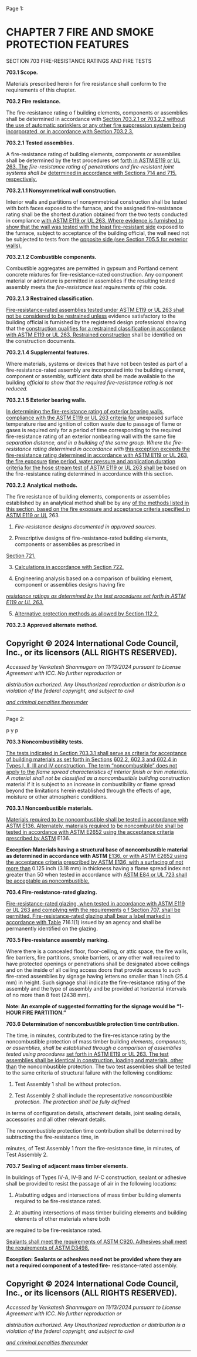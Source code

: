 Page 1:

# CHAPTER 7 FIRE AND SMOKE PROTECTION FEATURES

 SECTION 703
 FIRE-RESISTANCE RATINGS AND FIRE TESTS

**703.1 Scope.**

Materials prescribed herein for fire resistance shall conform to the requirements of this chapter.

**703.2 Fire resistance.**


The fire-resistance rating o f building elements, components or assemblies shall be determined in accordance with
[Section 703.2.1 or 703.2.2 without the use of automatic sprinklers or any other fire suppression system being](http://codes.iccsafe.org/#VACC2021P1_Ch07_Sec703.2.1)
[incorporated, or in accordance with Section 703.2.3.](http://codes.iccsafe.org/#VACC2021P1_Ch07_Sec703.2.3)


**703.2.1** **Tested assemblies.**


A fire-resistance rating of building elements, components or assemblies shall be determined by the test procedures set
[forth in ASTM E119 or UL 263. The](http://codes.iccsafe.org/#VACC2021P1_Ch35_PromASTM_RefStdE119_2018B) _fire-resistance rating of penetrations and fire-resistant joint systems shall be_
[determined in accordance with Sections 714 and 715, respectively.](http://codes.iccsafe.org/#VACC2021P1_Ch07_Sec714)


**703.2.1.1 Nonsymmetrical wall construction.**


Interior walls and partitions of nonsymmetrical construction shall be tested with both faces exposed to the furnace, and
the assigned fire-resistance rating shall be the shortest duration obtained from the two tests conducted in compliance
[with ASTM E119 or UL 263. Where evidence is furnished to show that the wall was tested with the least fire-resistant side](http://codes.iccsafe.org/#VACC2021P1_Ch35_PromASTM_RefStdE119_2018B)
exposed to the furnace, subject to acceptance of the building official, the wall need not be subjected to tests from the
[opposite side (see Section 705.5 for exterior walls).](http://codes.iccsafe.org/#VACC2021P1_Ch07_Sec705.5)


**703.2.1.2 Combustible components.**


Combustible aggregates are permitted in gypsum and Portland cement concrete mixtures for fire-resistance-rated
construction. Any component material or admixture is permitted in assemblies if the resulting tested assembly meets the
_fire-resistance test requirements of this code._


**703.2.1.3 Restrained classification.**


[Fire-resistance-rated assemblies tested under ASTM E119 or UL 263 shall not be considered to be restrained unless](http://codes.iccsafe.org/#VACC2021P1_Ch35_PromASTM_RefStdE119_2018B)
evidence satisfactory to the building official is furnished by the registered design professional showing that the
[construction qualifies for a restrained classification in accordance with ASTM E119 or UL 263. Restrained construction](http://codes.iccsafe.org/#VACC2021P1_Ch35_PromASTM_RefStdE119_2018B)
shall be identified on the construction documents.

**703.2.1.4 Supplemental features.**

Where materials, systems or devices that have not been tested as part of a fire-resistance-rated assembly are
incorporated into the building element, component or assembly, sufficient data shall be made available to the building
_official to show that the required fire-resistance rating is not reduced._

**703.2.1.5 Exterior bearing walls.**

[In determining the fire-resistance rating of exterior bearing walls, compliance with the ASTM E119 or UL 263 criteria for](http://codes.iccsafe.org/#VACC2021P1_Ch35_PromASTM_RefStdE119_2018B)
unexposed surface temperature rise and ignition of cotton waste due to passage of flame or gases is required only for a
period of time corresponding to the required fire-resistance rating of an exterior nonbearing wall with the same fire
_separation distance, and in a building of the same group. Where the fire-resistance rating determined in accordance with_
[this exception exceeds the fire-resistance rating determined in accordance with ASTM E119 or UL 263, the fire exposure](http://codes.iccsafe.org/#VACC2021P1_Ch35_PromASTM_RefStdE119_2018B)
[time period, water pressure and application duration criteria for the hose stream test of ASTM E119 or UL 263 shall be](http://codes.iccsafe.org/#VACC2021P1_Ch35_PromASTM_RefStdE119_2018B)
based on the fire-resistance rating determined in accordance with this section.


**703.2.2** **Analytical methods.**


The fire resistance of building elements, components or assemblies established by an analytical method shall be by any
[of the methods listed in this section, based on the fire exposure and acceptance criteria specified in ASTM E119 or UL](http://codes.iccsafe.org/#VACC2021P1_Ch35_PromASTM_RefStdE119_2018B)
263.


1. _Fire-resistance designs documented in approved sources._


2. Prescriptive designs of fire-resistance-rated building elements, components or assemblies as prescribed in


[Section 721.](http://codes.iccsafe.org/#VACC2021P1_Ch07_Sec721)

3. [Calculations in accordance with Section 722.](http://codes.iccsafe.org/#VACC2021P1_Ch07_Sec722)


4. Engineering analysis based on a comparison of building element, component or assemblies designs having fire

_[resistance ratings as determined by the test procedures set forth in ASTM E119 or UL 263.](http://codes.iccsafe.org/#VACC2021P1_Ch35_PromASTM_RefStdE119_2018B)_

5. [Alternative protection methods as allowed by Section 112.2.](http://codes.iccsafe.org/#VACC2021P1_Ch01_Sec112.2)

**703.2.3** **Approved alternate method.**


## Copyright © 2024 International Code Council, Inc., or its licensors (ALL RIGHTS RESERVED).

_Accessed by Venkatesh Shanmugam on 11/13/2024 pursuant to License Agreement with ICC. No further reproduction or_

_distribution authorized. Any Unauthorized reproduction or distribution is a violation of the federal copyright, and subject to civil_

_[and criminal penalties thereunder](http://codes.iccsafe.org/content/VACC2021P1/chapter-7-fire-and-smoke-protection-features#VACC2021P1_Ch07_Sec703)_


-----



Page 2:

p y p

**703.3 Noncombustibility tests.**


[The tests indicated in Section 703.3.1 shall serve as criteria for acceptance of building materials as set forth in Sections](http://codes.iccsafe.org/#VACC2021P1_Ch07_Sec703.3.1)
[602.2, 602.3 and 602.4 in Types I, II, III and IV construction. The term “noncombustible” does not apply to the](http://codes.iccsafe.org/#VACC2021P1_Ch06_Sec602.3) _flame_
_spread characteristics of interior finish or trim materials. A material shall not be classified as a noncombustible building_
construction material if it is subject to an increase in combustibility or flame spread beyond the limitations herein
established through the effects of age, moisture or other atmospheric conditions.


**703.3.1 Noncombustible materials.**


[Materials required to be noncombustible shall be tested in accordance with ASTM E136. Alternately, materials required to](http://codes.iccsafe.org/#VACC2021P1_Ch35_PromASTM_RefStdE136_2019)
[be noncombustible shall be tested in accordance with ASTM E2652 using the acceptance criteria prescribed by ASTM](http://codes.iccsafe.org/#VACC2021P1_Ch35_PromASTM_RefStdE2652_16)
E136.

**Exception:Materials having a structural base of noncombustible material as determined in accordance with ASTM**
[E136, or with ASTM E2652 using the acceptance criteria prescribed by ASTM E136, with a surfacing of not more than](http://codes.iccsafe.org/#VACC2021P1_Ch35_PromASTM_RefStdE2652_16)
0.125 inch (3.18 mm) in thickness having a flame spread index not greater than 50 when tested in accordance with
[ASTM E84 or UL 723 shall be acceptable as noncombustible.](http://codes.iccsafe.org/#VACC2021P1_Ch35_PromASTM_RefStdE84_2018B)


**703.4 Fire-resistance-rated glazing.**


[Fire-resistance-rated glazing, when tested in accordance with ASTM E119 or UL 263 and complying with the requirements](http://codes.iccsafe.org/#VACC2021P1_Ch35_PromASTM_RefStdE119_2018B)
[o f Section 707, shall be permitted. Fire-resistance-rated glazing shall bear a label marked in accordance with Table](http://codes.iccsafe.org/#VACC2021P1_Ch07_Sec707)
716.1(1) issued by an agency and shall be permanently identified on the glazing.


**703.5 Fire-resistance assembly marking.**


Where there is a concealed floor, floor-ceiling, or attic space, the fire walls, fire barriers, fire partitions, smoke barriers, or
any other wall required to have protected openings or penetrations shall be designated above ceilings and on the inside
of all ceiling access doors that provide access to such fire-rated assemblies by signage having letters no smaller than 1
inch (25.4 mm) in height. Such signage shall indicate the fire-resistance rating of the assembly and the type of assembly
and be provided at horizontal intervals of no more than 8 feet (2438 mm).


**Note: An example of suggested formatting for the signage would be “1-HOUR FIRE PARTITION.”**

**703.6** **Determination of noncombustible protection time contribution.**


The time, in minutes, contributed to the fire-resistance rating by the noncombustible protection of mass timber building
_elements, components, or assemblies, shall be established through a comparison of assemblies tested using procedures_
[set forth in ASTM E119 or UL 263. The test assemblies shall be identical in construction, loading and materials, other than](http://codes.iccsafe.org/#VACC2021P1_Ch35_PromASTM_RefStdE119_2018B)
the noncombustible protection. The two test assemblies shall be tested to the same criteria of structural failure with the
following conditions:


1. Test Assembly 1 shall be without protection.


2. Test Assembly 2 shall include the representative _noncombustible protection. The protection shall be fully defined_


in terms of configuration details, attachment details, joint sealing details, accessories and all other relevant details.


The noncombustible protection time contribution shall be determined by subtracting the fire-resistance time, in

minutes, of Test Assembly 1 from the fire-resistance time, in minutes, of Test Assembly 2.

**703.7** **Sealing of adjacent mass timber elements.**

In buildings of Types IV-A, IV-B and IV-C construction, sealant or adhesive shall be provided to resist the passage of air in
the following locations:

1. Atabutting edges and intersections of mass timber building elements required to be fire-resistance rated.

2. At abutting intersections of mass timber building elements and building elements of other materials where both

are required to be fire-resistance rated.

[Sealants shall meet the requirements of ASTM C920. Adhesives shall meet the requirements of ASTM D3498.](http://codes.iccsafe.org/#VACC2021P1_Ch35_PromASTM_RefStdC920_2018)


**Exception: Sealants or adhesives need not be provided where they are not a required component of a tested fire-**
resistance-rated assembly.

## Copyright © 2024 International Code Council, Inc., or its licensors (ALL RIGHTS RESERVED).

_Accessed by Venkatesh Shanmugam on 11/13/2024 pursuant to License Agreement with ICC. No further reproduction or_

_distribution authorized. Any Unauthorized reproduction or distribution is a violation of the federal copyright, and subject to civil_

_[and criminal penalties thereunder](http://codes.iccsafe.org/content/VACC2021P1/chapter-7-fire-and-smoke-protection-features#VACC2021P1_Ch07_Sec703)_


-----



